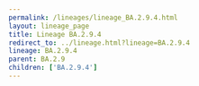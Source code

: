 ```yaml
---
permalink: /lineages/lineage_BA.2.9.4.html
layout: lineage_page
title: Lineage BA.2.9.4
redirect_to: ../lineage.html?lineage=BA.2.9.4
lineage: BA.2.9.4
parent: BA.2.9
children: ['BA.2.9.4']
---
```

